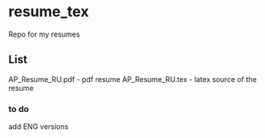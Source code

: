 # resume_tex
Repo for my resumes

## List 
AP_Resume_RU.pdf - pdf resume
AP_Resume_RU.tex - latex source of the resume

### to do
add ENG versions
